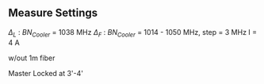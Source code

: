 ## Measure Settings
$\Delta_L$ : $BN_{Cooler}$ = 1038 MHz
$\Delta_F$ : $BN_{Cooler}$ = 1014 - 1050 MHz, step = 3 MHz
I = 4 A

w/out 1m fiber

Master Locked at 3'-4'